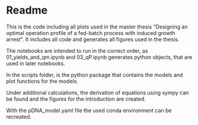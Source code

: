 # Readme 

This is the code including all plots used in the master thesis "Designing an optimal operation profile of a fed-batch process with induced growth arrest". It includes all code and generates all figures used in the thesis.

The notebooks are intended to run in the correct order, as 01_yields_and_qm.ipynb and 03_qP.ipynb generates python objects, that are used in later notebooks.

In the scripts folder, is the python package that contains the models and plot functions for the models.

Under additional calculations, the derivation of equations using sympy can be found and the figures for the introduction are created.

With the pDNA_model.yaml file the used conda environment can be recreated.